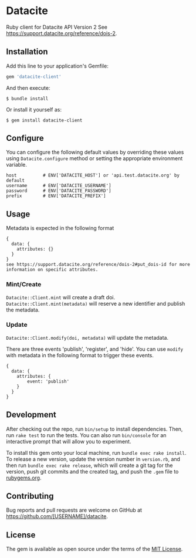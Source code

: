 # Datacite

Ruby client for Datacite API Version 2 See https://support.datacite.org/reference/dois-2.

## Installation

Add this line to your application's Gemfile:

```ruby
gem 'datacite-client'
```

And then execute:

    $ bundle install

Or install it yourself as:

    $ gem install datacite-client

## Configure

You can configure the following default values by overriding these values using `Datacite.configure` method or setting the appropriate environment variable.
```
host          # ENV['DATACITE_HOST'] or 'api.test.datacite.org' by default
username      # ENV['DATACITE_USERNAME']
password      # ENV['DATACITE_PASSWORD']
prefix        # ENV['DATACITE_PREFIX']
```

## Usage

Metadata is expected in the following format
```
{
  data: {
    attributes: {}
  }
}
see https://support.datacite.org/reference/dois-2#put_dois-id for more information on specific attributes.
```
### Mint/Create
`Datacite::Client.mint` will create a draft doi.
`Datacite::Client.mint(metadata)` will reserve a new identifier and publish the metadata.
### Update
`Datacite::Client.modify(doi, metadata)` will update the metadata.

There are three events 'publish', 'register', and 'hide'.  You can use `modify` with metadata in the following format to trigger these events.
```
{
  data: {
    attributes: {
        event: 'publish'
    }
  }
}
```
## Development

After checking out the repo, run `bin/setup` to install dependencies. Then, run `rake test` to run the tests. You can also run `bin/console` for an interactive prompt that will allow you to experiment.

To install this gem onto your local machine, run `bundle exec rake install`. To release a new version, update the version number in `version.rb`, and then run `bundle exec rake release`, which will create a git tag for the version, push git commits and the created tag, and push the `.gem` file to [rubygems.org](https://rubygems.org).

## Contributing

Bug reports and pull requests are welcome on GitHub at https://github.com/[USERNAME]/datacite.

## License

The gem is available as open source under the terms of the [MIT License](https://opensource.org/licenses/MIT).
